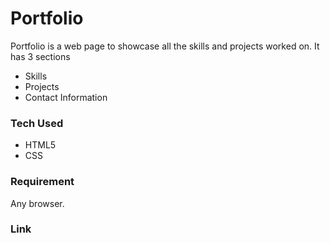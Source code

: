 # Portfolio
Portfolio is a web page to showcase all the skills and projects worked on. It has 3 sections
  - Skills
  - Projects
  - Contact Information

### Tech Used
  -  HTML5
  -  CSS

### Requirement

Any browser.

### Link
